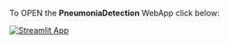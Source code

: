 To OPEN the **PneumoniaDetection** WebApp click below:

[![Streamlit App](https://static.streamlit.io/badges/streamlit_badge_black_white.svg)](https://pneumonia-detection-app.streamlit.app/)
